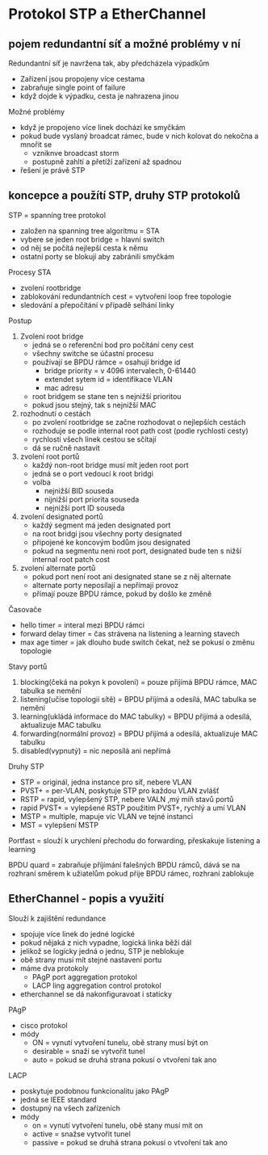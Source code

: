 # Protokol STP a EtherChannel

## pojem redundantní síť a možné problémy v ní

Redundantní síť je navržena tak, aby předcházela výpadkům
- Zařízení jsou propojeny více cestama
- zabraňuje single point of failure
- když dojde k výpadku, cesta je nahrazena jinou

Možné problémy
- když je propojeno více linek dochází ke smyčkám
- pokud bude vyslaný broadcat rámec, bude v nich kolovat do nekočna a mnořit se
  - vzniknve broadcast storm
  - postupně zahltí a přetíží zařízení až spadnou
- řešení je právě STP

## koncepce a použítí STP, druhy STP protokolů

STP = spanníng tree protokol
- založen na spanning tree algoritmu = STA
- vybere se jeden root bridge = hlavní switch
- od něj se počítá nejlepší cesta k němu
- ostatní porty se blokují aby zabránili smyčkám

Procesy STA
- zvolení rootbridge
- zablokování redundantních cest = vytvoření loop free topologie
- sledování a přepočítání v případě selhání linky

Postup
1. Zvolení root bridge
   - jedná se o referenční bod pro počítání ceny cest
   - všechny switche se účastní procesu
   - používají se BPDU rámce = osahují bridge id
     - bridge priority = v 4096 intervalech, 0-61440
     - extendet sytem id = identifikace VLAN
     - mac adresu
   - root bridgem se stane ten s nejnižší prioritou
   - pokud jsou stejný, tak s nejnižší MAC
2. rozhodnutí o cestách
   - po zvolení rootbridge se začne rozhodovat o nejlepších cestách
   - rozhoduje se podle internal root path cost (podle rychlosti cesty)
   - rychlosti všech linek cestou se sčítají
   - dá se ručně nastavit
3. zvolení root portů
   - každý non-root bridge musí mít jeden root port
   - jedná se o port vedoucí k root bridgi
   - volba
     - nejnižší BID souseda
     - nijnižší port priorita souseda
     - nejnižší port ID souseda
4. zvolení designated portů
   - každý segment má jeden designated port
   - na root bridgi jsou všechny porty designated
   - připojené ke koncovým bodům jsou designated
   - pokud na segmentu neni root port, designated bude ten s nižší internal root patch cost
5. zvolení alternate portů
   - pokud port není root ani designated stane se z něj alternate
   - alternate porty neposílají a nepřímají provoz
   - přímají pouze BPDU rámce, pokud by došlo ke změně

Časovače
- hello timer = interal mezi BPDU rámci
- forward delay timer = čas strávena na listening a learning stavech
- max age timer = jak dlouho bude switch čekat, než se pokusí o změnu topologie

Stavy portů
1. blocking(čeká na pokyn k povolení) = pouze přijímá BPDU rámce, MAC tabulka se nemění
2. listening(učíse topologii sítě) = BPDU příjímá a odesílá, MAC tabulka se nemění
3. learning(ukládá informace do MAC tabulky) = BPDU přijímá a odesílá, aktualizuje MAC tabulku
4. forwarding(normální provoz) = BPDU přijímá a odesílá, aktualizuje MAC tabulku
5. disabled(vypnutý) = nic neposílá ani nepřímá

Druhy STP
- STP = originál, jedna instance pro síť, nebere VLAN
- PVST+ = per-VLAN, poskytuje STP pro každou VLAN zvlášť
- RSTP = rapid, vylepšený STP, nebere VALN ,mý míň stavů portů
- rapid PVST+ = vylepšené RSTP použitím PVST+, rychlý a umí VLAN
- MSTP = multiple, mapuje víc VLAN ve tejné instanci
- MST = vylepšení MSTP

Portfast = slouží k urychlení přechodu do forwarding, přeskakuje listening a learning

BPDU quard = zabraňuje příjímání falešných BPDU rámců, dává se na rozhraní směrem k užiatelům pokud přije BPDU rámec, rozhraní zablokuje

## EtherChannel - popis a využití

Slouží k zajištění redundance
- spojuje více linek do jedné logické
- pokud nějaká z nich vypadne, logická linka běží dál
- jelikož se logicky jedná o jednu, STP je neblokuje
- obě strany musí mít stejné nastavení portu
- máme dva protokoly
  - PAgP port aggregation protokol
  - LACP ling aggregation control protokol
- etherchannel se dá nakonfiguravoat i staticky

PAgP
- cisco protokol
- módy
  - ON = vynutí vytvoření tunelu, obě strany musí být on
  - desirable = snaží se vytvořit tunel
  - auto = pokud se druhá strana pokusí o vtvoření tak ano

LACP
- poskytuje podobnou funkcionalitu jako PAgP
- jedná se IEEE standard
- dostupný na všech zařízeních
- módy
  - on = vynutí vytvoření tunelu, obě stany musí mít on
  - active = snažse vytvořit tunel
  - passive = pokud se druhá strana pokusí o vtvoření tak ano